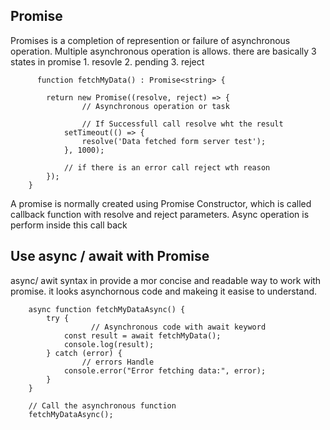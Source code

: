 ## Promise 

Promises is a completion of represention or failure of  asynchronous  operation. 
Multiple asynchronous operation is allows. there are basically 3 states in promise 
    1. resovle 
    2. pending
    3. reject 

```tsc
      function fetchMyData() : Promise<string> {
        
        return new Promise((resolve, reject) => {
                // Asynchronous operation or task

                // If Successfull call resolve wht the result 
            setTimeout(() => {
                resolve('Data fetched form server test');
            }, 1000);

            // if there is an error call reject wth reason 
        });
    }
```

A promise is normally created using Promise Constructor, which is called callback function with resolve and reject parameters.  Async operation is perform inside this call back


## Use async / await    with Promise 

async/ awit syntax in  provide a mor concise and readable way to work with promise. it looks asynchornous code and makeing it easise to understand.

```tsc 
    async function fetchMyDataAsync() {
        try {
                  // Asynchronous code with await keyword
            const result = await fetchMyData();
            console.log(result);
        } catch (error) {
                // errors Handle
            console.error("Error fetching data:", error);
        }
    }
     
    // Call the asynchronous function
    fetchMyDataAsync();
```

